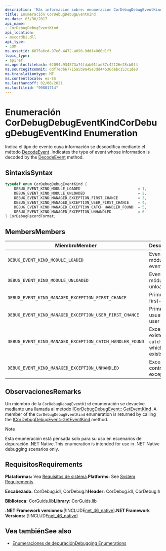 ```yaml
---
description: 'Más información sobre: enumeración CorDebugDebugEventKind'
title: Enumeración CorDebugDebugEventKind
ms.date: 03/30/2017
api_name:
- CorDebugDebugEventKind
api_location:
- mscordbi.dll
api_type:
- COM
ms.assetid: 6075a6cd-97e6-4472-a090-0dd14860d1f3
topic_type:
- apiref
ms.openlocfilehash: 62094c934873a74fdab01fad87c42126e28cb0f4
ms.sourcegitcommit: ddf7edb67715a5b9a45e3dd44536dabc153c1de0
ms.translationtype: MT
ms.contentlocale: es-ES
ms.lasthandoff: 02/06/2021
ms.locfileid: "99801714"
---
```

# <a name="cordebugdebugeventkind-enumeration"></a><span data-ttu-id="b2a16-103">Enumeración CorDebugDebugEventKind</span><span class="sxs-lookup"><span data-stu-id="b2a16-103">CorDebugDebugEventKind Enumeration</span></span>

<span data-ttu-id="b2a16-104">Indica el tipo de evento cuya información se descodifica mediante el método [DecodeEvent](icordebugprocess6-decodeevent-method.md) .</span><span class="sxs-lookup"><span data-stu-id="b2a16-104">Indicates the type of event whose information is decoded by the [DecodeEvent](icordebugprocess6-decodeevent-method.md) method.</span></span>  
  
## <a name="syntax"></a><span data-ttu-id="b2a16-105">Sintaxis</span><span class="sxs-lookup"><span data-stu-id="b2a16-105">Syntax</span></span>  
  
```cpp  
typedef enum CorDebugDebugEventKind {  
    DEBUG_EVENT_KIND_MODULE_LOADED                          = 1,  
    DEBUG_EVENT_KIND_MODULE_UNLOADED                        = 2,  
    DEBUG_EVENT_KIND_MANAGED_EXCEPTION_FIRST_CHANCE         = 3,  
    DEBUG_EVENT_KIND_MANAGED_EXCEPTION_USER_FIRST_CHANCE    = 4,  
    DEBUG_EVENT_KIND_MANAGED_EXCEPTION_CATCH_HANDLER_FOUND  = 5,  
    DEBUG_EVENT_KIND_MANAGED_EXCEPTION_UNHANDLED            = 6  
} CorDebugRecordFormat;  
```  
  
## <a name="members"></a><span data-ttu-id="b2a16-106">Members</span><span class="sxs-lookup"><span data-stu-id="b2a16-106">Members</span></span>  
  
|<span data-ttu-id="b2a16-107">Miembro</span><span class="sxs-lookup"><span data-stu-id="b2a16-107">Member</span></span>|<span data-ttu-id="b2a16-108">Descripción</span><span class="sxs-lookup"><span data-stu-id="b2a16-108">Description</span></span>|  
|------------|-----------------|  
|`DEBUG_EVENT_KIND_MODULE_LOADED`|<span data-ttu-id="b2a16-109">Evento load del módulo.</span><span class="sxs-lookup"><span data-stu-id="b2a16-109">A module load event.</span></span>|  
|`DEBUG_EVENT_KIND_MODULE_UNLOADED`|<span data-ttu-id="b2a16-110">Evento unload del módulo.</span><span class="sxs-lookup"><span data-stu-id="b2a16-110">A module unload event.</span></span>|  
|`DEBUG_EVENT_KIND_MANAGED_EXCEPTION_FIRST_CHANCE`|<span data-ttu-id="b2a16-111">Primera excepción.</span><span class="sxs-lookup"><span data-stu-id="b2a16-111">A first-chance exception.</span></span>|  
|`DEBUG_EVENT_KIND_MANAGED_EXCEPTION_USER_FIRST_CHANCE`|<span data-ttu-id="b2a16-112">Primera excepción de usuario.</span><span class="sxs-lookup"><span data-stu-id="b2a16-112">A first-chance user exception.</span></span>|  
|`DEBUG_EVENT_KIND_MANAGED_EXCEPTION_CATCH_HANDLER_FOUND`|<span data-ttu-id="b2a16-113">Excepción para la que existe un controlador `catch`.</span><span class="sxs-lookup"><span data-stu-id="b2a16-113">An exception for which a `catch` handler exists.</span></span>|  
|`DEBUG_EVENT_KIND_MANAGED_EXCEPTION_UNHANDLED`|<span data-ttu-id="b2a16-114">Excepción sin controlar.</span><span class="sxs-lookup"><span data-stu-id="b2a16-114">An unhandled exception.</span></span>|  
  
## <a name="remarks"></a><span data-ttu-id="b2a16-115">Observaciones</span><span class="sxs-lookup"><span data-stu-id="b2a16-115">Remarks</span></span>  

 <span data-ttu-id="b2a16-116">Un miembro de la `CorDebugDebugEventKind` enumeración se devuelve mediante una llamada al método [ICorDebugDebugEvent:: GetEventKind](icordebugdebugevent-geteventkind-method.md) .</span><span class="sxs-lookup"><span data-stu-id="b2a16-116">A member of the `CorDebugDebugEventKind` enumeration is returned by calling the [ICorDebugDebugEvent::GetEventKind](icordebugdebugevent-geteventkind-method.md) method.</span></span>  
  
> [!NOTE]
> <span data-ttu-id="b2a16-117">Esta enumeración está pensada solo para su uso en escenarios de depuración .NET Native.</span><span class="sxs-lookup"><span data-stu-id="b2a16-117">This enumeration is intended for use in .NET Native debugging scenarios only.</span></span>  
  
## <a name="requirements"></a><span data-ttu-id="b2a16-118">Requisitos</span><span class="sxs-lookup"><span data-stu-id="b2a16-118">Requirements</span></span>  

 <span data-ttu-id="b2a16-119">**Plataformas:** Vea [Requisitos de sistema](../../get-started/system-requirements.md).</span><span class="sxs-lookup"><span data-stu-id="b2a16-119">**Platforms:** See [System Requirements](../../get-started/system-requirements.md).</span></span>  
  
 <span data-ttu-id="b2a16-120">**Encabezado:** CorDebug.idl, CorDebug.h</span><span class="sxs-lookup"><span data-stu-id="b2a16-120">**Header:** CorDebug.idl, CorDebug.h</span></span>  
  
 <span data-ttu-id="b2a16-121">**Biblioteca:** CorGuids.lib</span><span class="sxs-lookup"><span data-stu-id="b2a16-121">**Library:** CorGuids.lib</span></span>  
  
 <span data-ttu-id="b2a16-122">**.NET Framework versiones:**[!INCLUDE[net_46_native](../../../../includes/net-46-native-md.md)]</span><span class="sxs-lookup"><span data-stu-id="b2a16-122">**.NET Framework Versions:** [!INCLUDE[net_46_native](../../../../includes/net-46-native-md.md)]</span></span>  
  
## <a name="see-also"></a><span data-ttu-id="b2a16-123">Vea también</span><span class="sxs-lookup"><span data-stu-id="b2a16-123">See also</span></span>

- [<span data-ttu-id="b2a16-124">Enumeraciones de depuración</span><span class="sxs-lookup"><span data-stu-id="b2a16-124">Debugging Enumerations</span></span>](debugging-enumerations.md)
